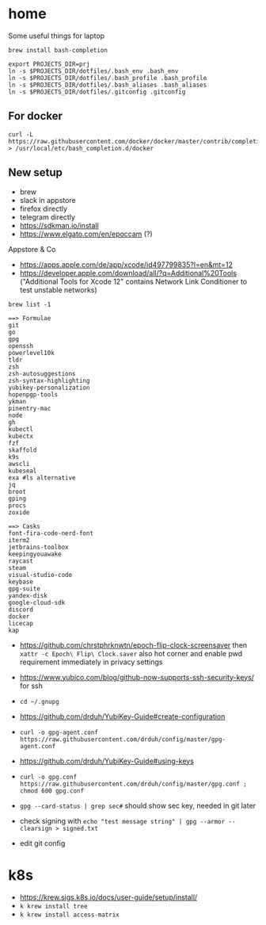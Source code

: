 # home
Some useful things for laptop


```
brew install bash-completion
```


```
export PROJECTS_DIR=prj
ln -s $PROJECTS_DIR/dotfiles/.bash_env .bash_env
ln -s $PROJECTS_DIR/dotfiles/.bash_profile .bash_profile
ln -s $PROJECTS_DIR/dotfiles/.bash_aliases .bash_aliases
ln -s $PROJECTS_DIR/dotfiles/.gitconfig .gitconfig
```


## For docker

```
curl -L https://raw.githubusercontent.com/docker/docker/master/contrib/completion/bash/docker > /usr/local/etc/bash_completion.d/docker
```


## New setup

- brew
- slack in appstore
- firefox directly
- telegram directly
- https://sdkman.io/install
- https://www.elgato.com/en/epoccam (?)

Appstore & Co
- https://apps.apple.com/de/app/xcode/id497799835?l=en&mt=12
- https://developer.apple.com/download/all/?q=Additional%20Tools ("Additional Tools for Xcode 12" contains Network Link Conditioner to test unstable networks)

`brew list -1`

```
==> Formulae
git
go
gpg
openssh
powerlevel10k
tldr
zsh
zsh-autosuggestions
zsh-syntax-highlighting
yubikey-personalization 
hopenpgp-tools 
ykman 
pinentry-mac
node
gh
kubectl
kubectx
fzf
skaffold
k9s
awscli
kubeseal
exa #ls alternative
jq
broot
gping
procs
zoxide

==> Casks
font-fira-code-nerd-font
iterm2
jetbrains-toolbox
keepingyouawake
raycast
steam
visual-studio-code
keybase
gpg-suite
yandex-disk
google-cloud-sdk
discord
docker
licecap
kap
```

- https://github.com/chrstphrknwtn/epoch-flip-clock-screensaver then `xattr -c Epoch\ Flip\ Clock.saver` also hot corner and enable pwd requirement immediately in privacy settings
- https://www.yubico.com/blog/github-now-supports-ssh-security-keys/ for ssh


- `cd ~/.gnupg`
- https://github.com/drduh/YubiKey-Guide#create-configuration
- `curl -o gpg-agent.conf https://raw.githubusercontent.com/drduh/config/master/gpg-agent.conf`
- https://github.com/drduh/YubiKey-Guide#using-keys
- `curl -o gpg.conf https://raw.githubusercontent.com/drduh/config/master/gpg.conf ; chmod 600 gpg.conf`
- `gpg --card-status | grep sec#` should show sec key, needed in git later
- check signing with `echo "test message string" | gpg --armor --clearsign > signed.txt`

- edit git config

# k8s
- https://krew.sigs.k8s.io/docs/user-guide/setup/install/
- `k krew install tree`
- `k krew install access-matrix`

